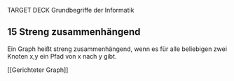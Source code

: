 TARGET DECK
Grundbegriffe der Informatik

15 Streng zusammenhängend
---
Ein Graph heißt streng zusammenhängend, wenn es für alle beliebigen zwei Knoten x,y ein Pfad von x nach y gibt.
<!--ID: 1707246529559-->

[[Gerichteter Graph]]